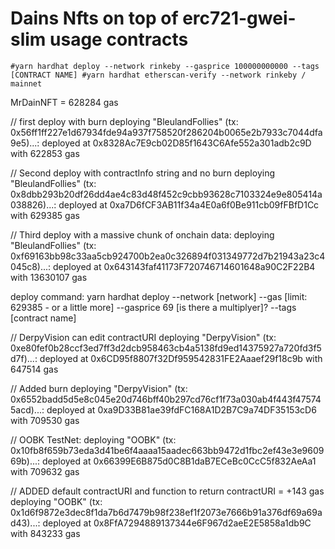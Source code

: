 # Dains Nfts on top of erc721-gwei-slim usage contracts

`
  #yarn hardhat deploy --network rinkeby --gasprice 100000000000 --tags [CONTRACT NAME]
  #yarn hardhat etherscan-verify --network rinkeby / mainnet
`

MrDainNFT = 628284 gas

// first deploy with burn
deploying "BleulandFollies" (tx: 0x56ff1ff227e1d67934fde94a937f758520f286204b0065e2b7933c7044dfa9e5)...: deployed at 0x8328Ac7E9cb02D85f1643C6Afe552a301adb2c9D with 622853 gas

// Second deploy with contractInfo string and no burn
deploying "BleulandFollies" (tx: 0x8dbb293b20df26dd4ae4c83d48f452c9cbb93628c7103324e9e805414a038826)...: deployed at 0xa7D6fCF3AB11f34a4E0a6f0Be911cb09fFBfD1Cc with 629385 gas

// Third deploy with a massive chunk of onchain data:
deploying "BleulandFollies" (tx: 0xf69163bb98c33aa5cb924700b2ea0c326894f031349772d7b21943a23c4045c8)...: deployed at 0x643143faf41173F720746714601648a90C2F22B4 with 13630107 gas

deploy command:
yarn hardhat deploy --network [network] --gas [limit: 629385 - or a little more] --gasprice 69 [is there a multiplyer]? --tags [contract name]

// DerpyVision can edit contractURI
deploying "DerpyVision" (tx: 0xe80fef0b28ccf3ed7ff3d2dcb958463cb4a5138fd9ed14375927a720fd3f5d7f)...: deployed at 0x6CD95f8807f32Df959542831FE2Aaaef29f18c9b with 647514 gas

// Added burn
deploying "DerpyVision" (tx: 0x6552badd5d5e8c045e20d746bff40b297cd76cf1f73a030ab4f443f475745acd)...: deployed at 0xa9D33B81ae39fdFC168A1D2B7C9a74DF35153cD6 with 709530 gas

// OOBK
TestNet:
deploying "OOBK" (tx: 0x10fb8f659b73eda3d41be6f4aaaa15aadec663bb9472d1fbc2ef43e3e960969b)...: deployed at 0x66399E6B875d0C8B1daB7ECeBc0CcC5f832AeAa1 with 709632 gas

// ADDED default contractURI and function to return contractURI = +143 gas
deploying "OOBK" (tx: 0x1d6f9872e3dec8f1da7b6d7479b98f238ef1f2073e7666b91a376df69a69ad43)...: deployed at 0x8FfA7294889137344e6F967d2aeE2E5858a1db9C with 843233 gas